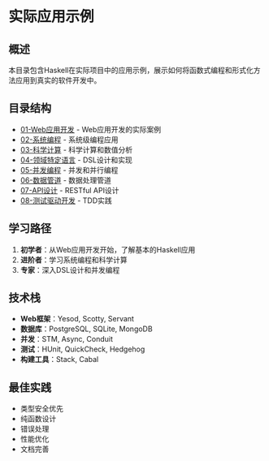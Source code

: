 # 实际应用示例

## 概述

本目录包含Haskell在实际项目中的应用示例，展示如何将函数式编程和形式化方法应用到真实的软件开发中。

## 目录结构

- [01-Web应用开发](01-Web-Application-Development.md) - Web应用开发的实际案例
- [02-系统编程](02-System-Programming.md) - 系统级编程应用
- [03-科学计算](03-Scientific-Computing.md) - 科学计算和数值分析
- [04-领域特定语言](04-Domain-Specific-Languages.md) - DSL设计和实现
- [05-并发编程](05-Concurrent-Programming.md) - 并发和并行编程
- [06-数据管道](06-Data-Pipelines.md) - 数据处理管道
- [07-API设计](07-API-Design.md) - RESTful API设计
- [08-测试驱动开发](08-Test-Driven-Development.md) - TDD实践

## 学习路径

1. **初学者**：从Web应用开发开始，了解基本的Haskell应用
2. **进阶者**：学习系统编程和科学计算
3. **专家**：深入DSL设计和并发编程

## 技术栈

- **Web框架**：Yesod, Scotty, Servant
- **数据库**：PostgreSQL, SQLite, MongoDB
- **并发**：STM, Async, Conduit
- **测试**：HUnit, QuickCheck, Hedgehog
- **构建工具**：Stack, Cabal

## 最佳实践

- 类型安全优先
- 纯函数设计
- 错误处理
- 性能优化
- 文档完善 